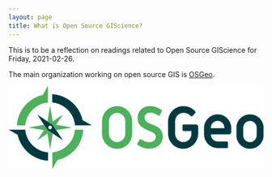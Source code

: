 ```yaml
---
layout: page
title: What is Open Source GIScience?
---
```


This is to be a reflection on readings related to Open Source GIScience for Friday, 2021-02-26.

The main organization working on open source GIS is [OSGeo](https://www.osgeo.org/).

[![OSGeo Logo](logo-osgeo.svg)](https://www.osgeo.org/)
